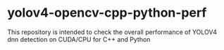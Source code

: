 # yolov4-opencv-cpp-python-perf
This repository is intended to check the overall performance of YOLOV4 dnn detection on CUDA/CPU for C++ and Python
